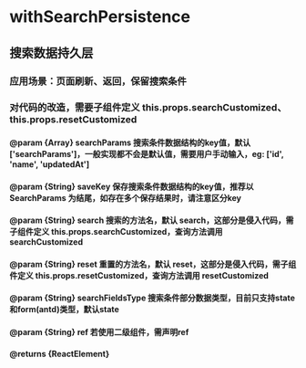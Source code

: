 # withSearchPersistence

## 搜索数据持久层

### 应用场景：页面刷新、返回，保留搜索条件

### 对代码的改造，需要子组件定义 this.props.searchCustomized、this.props.resetCustomized

#### @param {Array} searchParams 搜索条件数据结构的key值，默认['searchParams']，一般实现都不会是默认值，需要用户手动输入，eg: ['id', 'name', 'updatedAt']

#### @param {String} saveKey 保存搜索条件数据结构的key值，推荐以 SearchParams 为结尾，如存在多个保存结果时，请注意区分key

#### @param {String} search 搜索的方法名，默认 search，这部分是侵入代码，需子组件定义 this.props.searchCustomized，查询方法调用 searchCustomized

#### @param {String} reset 重置的方法名，默认 reset，这部分是侵入代码，需子组件定义 this.props.resetCustomized，查询方法调用 resetCustomized

#### @param {String} searchFieldsType 搜索条件部分数据类型，目前只支持state和form(antd)类型，默认state

#### @param {String} ref 若使用二级组件，需声明ref

#### @returns {ReactElement}
